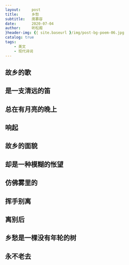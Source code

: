 ```yaml
---
layout:     post
title:      乡愁
subtitle:   席慕容
date:       2020-07-04
author:     听松阁
}header-img: {{ site.baseurl }/img/post-bg-poem-06.jpg
catalog: true
tags:
    - 美文
    - 现代诗词
---
```


## 故乡的歌

## 是一支清远的笛

## 总在有月亮的晚上

## 响起

## 故乡的面貌

## 却是一种模糊的怅望

## 仿佛雾里的

## 挥手别离

## 离别后

## 乡愁是一棵没有年轮的树

## 永不老去
